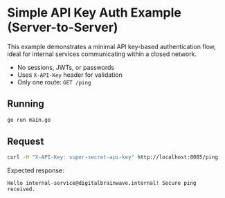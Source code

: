 # Simple API Key Auth Example (Server-to-Server)

This example demonstrates a minimal API key-based authentication flow, ideal for internal services communicating within a closed network.

- No sessions, JWTs, or passwords
- Uses `X-API-Key` header for validation
- Only one route: `GET /ping`

## Running

```bash
go run main.go
```

## Request

```bash
curl -H "X-API-Key: super-secret-api-key" http://localhost:8085/ping
```

Expected response:

```
Hello internal-service@digitalbrainwave.internal! Secure ping received.
```